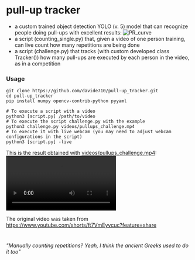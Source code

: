# pull-up tracker

- a custom trained object detection YOLO (v. 5) model that can recognize people doing pull-ups with excellent results:
  ![PR_curve](https://github.com/davide710/pull-up_tracker/assets/106482229/158e7e03-ba4a-4068-a88b-59bb9e8de809)
- a script (counting_single.py) that, given a video of one person training, can live count how many repetitions are being done
- a script (challenge.py) that tracks (with custom developed class Tracker()) how many pull-ups are executed by each person in the video, as in a competition

### Usage
```
git clone https://github.com/davide710/pull-up_tracker.git
cd pull-up_tracker
pip install numpy opencv-contrib-python pyyaml

# To execute a script with a video
python3 [script.py] /path/to/video
# To execute the script challenge.py with the example
python3 challenge.py videos/pullups_challenge.mp4
# To execute it with live webcam (you may need to adjust webcam configurations in the script)
python3 [script.py] -live
```
This is the result obtained with [videos/pullups_challenge.mp4](videos/pullups_challenge.mp4):
![result](demo_result.avi)

The original video was taken from https://www.youtube.com/shorts/ft7VmEyvcuc?feature=share
#
#
_"Manually counting repetitions? Yeah, I think the ancient Greeks used to do it too"_
